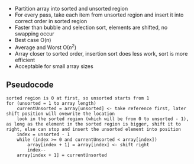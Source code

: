 - Partition array into sorted and unsorted region
- For every pass, take each item from unsorted region and insert it into correct order in sorted region
- Faster than bubble and selection sort, elements are shifted, no swapping occur
- Best case O(n)
- Average and Worst O($n^2$)
- Array closer to sorted order, insertion sort does less work, sort is more efficient
- Acceptable for small array sizes

## Pseudocode
```
sorted region is 0 at first, so unsorted starts from 1
for (unsorted = 1 to array length)
	currentUnsorted = array[unsorted] <- take reference first, later shift position will ovewrite the location
	look in the sorted region (which will be from 0 to unsorted - 1), as long as the element in the sorted region is bigger, shift it to right, else can stop and insert the unsorted element into position
	index = unsorted - 1
	while (index >= 0 and currentUnsorted < array[index])
		array[index + 1] = array[index] <- shift right
		index--
	array[index + 1] = currentUnsorted
```